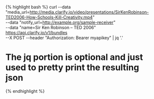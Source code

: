 {% highlight bash %}
curl --data "media_url=http://media.clarify.io/video/presentations/SirKenRobinson-TED2006-How-Schools-Kill-Creativity.mp4" \
     --data "notify_url=http://example.org/sample-receiver" \
     --data "name=Sir Ken Robinson – TED 2006" https://api.clarify.io/v1/bundles \
     --X POST --header "Authorization: Bearer myapikey" | jq '.'
# The jq portion is optional and just used to pretty print the resulting json
{% endhighlight %}